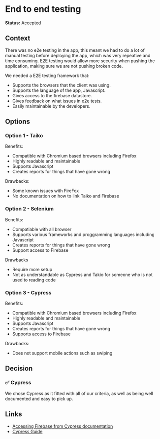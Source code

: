 # End to end testing 

**Status:** Accepted

## Context

There was no e2e testing in the app, this meant we had to do a lot of manual testing before deploying the app, which was very repeative and time consuming. E2E testing would allow more security when pushing the application, making sure we are not pushing broken code. 

We needed a E2E testing framework that:
- Supports the browsers that the client was using.
- Supports the language of the app, Javascript.
- Gives access to the firebase datastore.
- Gives feedback on what issues in e2e tests.
- Easily maintainable by the developers.


## Options

### Option 1 - Taiko
Benefits:
- Compatible with Chromium based browsers including Firefox
- Highly readable and maintainable
- Supports Javascript
- Creates reports for things that have gone wrong 

Drawbacks: 
- Some known issues with FireFox 
- No documentation on how to link Taiko and Firebase


### Option 2 - Selenium 
Benefits: 
- Compatiable with all browser
- Supports various frameworks and proggramming languages including Javascript
- Creates reports for things that have gone wrong
- Support access to Firebase

Drawbacks 
- Require more setup 
- Not as understandable as Cypress and Takio for someone who is not used to reading code

### Option 3 - Cypress 
Benefits:
- Compatible with Chromium based browsers including Firefox
- Highly readable and maintainable
- Supports Javascript
- Creates reports for things that have gone wrong 
- Supports access to Firebase

Drawbacks: 
- Does not support mobile actions such as swiping

## Decision

### ✅ Cypress 

We chose Cypress as it fitted with all of our criteria, as well as being well documented and easy to pick up. 

## Links

- [Accessing Firebase from Cypress documentation](https://github.com/prescottprue/cypress-firebase) 
- [Cypress Guide](https://www.cypress.io/)